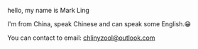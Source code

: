 hello, my name is Mark Ling

I'm from China, speak Chinese and can speak some English.😁

You can contact to email: chlinyzool@outlook.com
